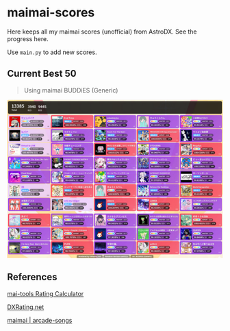 # maimai-scores

Here keeps all my maimai scores (unofficial) from AstroDX. See the progress here.

Use `main.py` to add new scores.

## Current Best 50

> Using maimai BUDDiES (Generic)

![scoreb50.jpg](https://github.com/WiIIiamWei/maimai-scores/blob/master/scoreb50.jpg)

## References

[mai-tools Rating Calculator](https://myjian.github.io/mai-tools/rating-calculator/#ratingOutput)

[DXRating.net](https://dxrating.net/rating)

[maimai | arcade-songs](https://arcade-songs.zetaraku.dev/maimai/)
